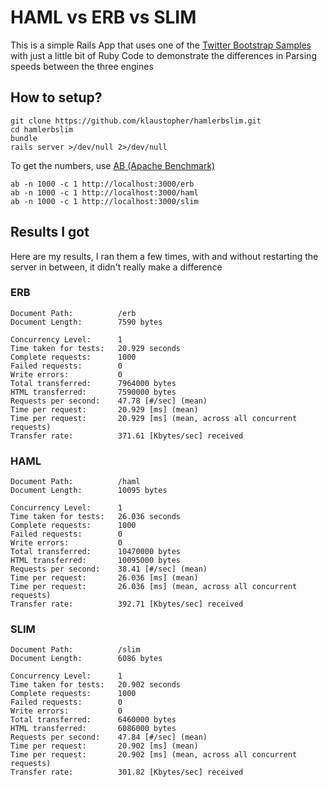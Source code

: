 # HAML vs ERB vs SLIM

This is a simple Rails App that uses one of the [Twitter Bootstrap Samples](http://twitter.github.com/bootstrap/examples/fluid.html) with just a little bit of Ruby Code to demonstrate the differences in Parsing speeds between the three engines

## How to setup?
```
git clone https://github.com/klaustopher/hamlerbslim.git
cd hamlerbslim
bundle
rails server >/dev/null 2>/dev/null
```

To get the numbers, use [AB (Apache Benchmark)](http://httpd.apache.org/docs/2.2/programs/ab.html) 

```
ab -n 1000 -c 1 http://localhost:3000/erb
ab -n 1000 -c 1 http://localhost:3000/haml
ab -n 1000 -c 1 http://localhost:3000/slim
```

## Results I got

Here are my results, I ran them a few times, with and without restarting the server in between, it didn't really make a difference

### ERB
```
Document Path:          /erb
Document Length:        7590 bytes

Concurrency Level:      1
Time taken for tests:   20.929 seconds
Complete requests:      1000
Failed requests:        0
Write errors:           0
Total transferred:      7964000 bytes
HTML transferred:       7590000 bytes
Requests per second:    47.78 [#/sec] (mean)
Time per request:       20.929 [ms] (mean)
Time per request:       20.929 [ms] (mean, across all concurrent requests)
Transfer rate:          371.61 [Kbytes/sec] received
```

### HAML
```
Document Path:          /haml
Document Length:        10095 bytes

Concurrency Level:      1
Time taken for tests:   26.036 seconds
Complete requests:      1000
Failed requests:        0
Write errors:           0
Total transferred:      10470000 bytes
HTML transferred:       10095000 bytes
Requests per second:    38.41 [#/sec] (mean)
Time per request:       26.036 [ms] (mean)
Time per request:       26.036 [ms] (mean, across all concurrent requests)
Transfer rate:          392.71 [Kbytes/sec] received
```

### SLIM
```
Document Path:          /slim
Document Length:        6086 bytes

Concurrency Level:      1
Time taken for tests:   20.902 seconds
Complete requests:      1000
Failed requests:        0
Write errors:           0
Total transferred:      6460000 bytes
HTML transferred:       6086000 bytes
Requests per second:    47.84 [#/sec] (mean)
Time per request:       20.902 [ms] (mean)
Time per request:       20.902 [ms] (mean, across all concurrent requests)
Transfer rate:          301.82 [Kbytes/sec] received
```

  
  

  
  
  
  
  
  
  
  
  
  
  

